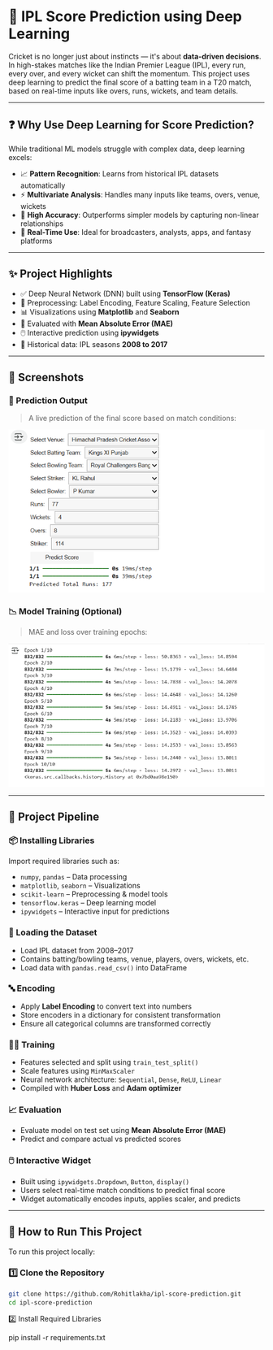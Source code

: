 # 🏏 IPL Score Prediction using Deep Learning

Cricket is no longer just about instincts — it's about **data-driven decisions**. In high-stakes matches like the Indian Premier League (IPL), every run, every over, and every wicket can shift the momentum. This project uses deep learning to predict the final score of a batting team in a T20 match, based on real-time inputs like overs, runs, wickets, and team details.

---

## ❓ Why Use Deep Learning for Score Prediction?

While traditional ML models struggle with complex data, deep learning excels:

- 📈 **Pattern Recognition**: Learns from historical IPL datasets automatically  
- ⚡ **Multivariate Analysis**: Handles many inputs like teams, overs, venue, wickets  
- 🎯 **High Accuracy**: Outperforms simpler models by capturing non-linear relationships  
- 🧠 **Real-Time Use**: Ideal for broadcasters, analysts, apps, and fantasy platforms

---

## ✨ Project Highlights

- ✅ Deep Neural Network (DNN) built using **TensorFlow (Keras)**
- 🧼 Preprocessing: Label Encoding, Feature Scaling, Feature Selection
- 📊 Visualizations using **Matplotlib** and **Seaborn**
- 🧪 Evaluated with **Mean Absolute Error (MAE)**
- 🖱️ Interactive prediction using **ipywidgets**
- 📁 Historical data: IPL seasons **2008 to 2017**

---

## 📸 Screenshots

### 🎯 Prediction Output

> A live prediction of the final score based on match conditions:

![Prediction Screenshot](output-images/model_output.png)

### 📉 Model Training (Optional)

> MAE and loss over training epochs:

![Training Loss](output-images/2.png)

---

## 🔧 Project Pipeline

### 📦 Installing Libraries

Import required libraries such as:

- `numpy`, `pandas` – Data processing  
- `matplotlib`, `seaborn` – Visualizations  
- `scikit-learn` – Preprocessing & model tools  
- `tensorflow.keras` – Deep learning model  
- `ipywidgets` – Interactive input for predictions

### 📂 Loading the Dataset

- Load IPL dataset from 2008–2017  
- Contains batting/bowling teams, venue, players, overs, wickets, etc.  
- Load data with `pandas.read_csv()` into DataFrame

### 🔤 Encoding

- Apply **Label Encoding** to convert text into numbers  
- Store encoders in a dictionary for consistent transformation  
- Ensure all categorical columns are transformed correctly

### 🏋️‍♂️ Training

- Features selected and split using `train_test_split()`  
- Scale features using `MinMaxScaler`  
- Neural network architecture: `Sequential`, `Dense`, `ReLU`, `Linear`  
- Compiled with **Huber Loss** and **Adam optimizer**

### 📈 Evaluation

- Evaluate model on test set using **Mean Absolute Error (MAE)**  
- Predict and compare actual vs predicted scores

### 🖱️ Interactive Widget

- Built using `ipywidgets.Dropdown`, `Button`, `display()`  
- Users select real-time match conditions to predict final score  
- Widget automatically encodes inputs, applies scaler, and predicts

---

## 🚀 How to Run This Project

To run this project locally:

### 1️⃣ Clone the Repository

```bash
git clone https://github.com/Rohitlakha/ipl-score-prediction.git
cd ipl-score-prediction

```

2️⃣ Install Required Libraries

pip install -r requirements.txt

